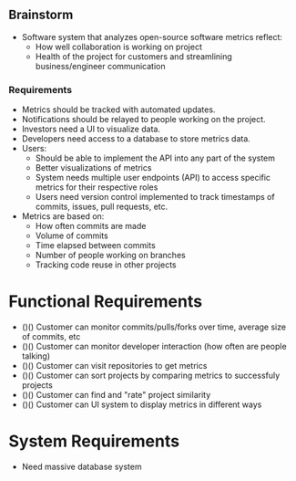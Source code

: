 ## Brainstorm
- Software system that analyzes open-source software metrics reflect:
    - How well collaboration is working on project
    - Health of the project for customers and streamlining business/engineer communication

### Requirements
- Metrics should be tracked with automated updates.
- Notifications should be relayed to people working on the project.
- Investors need a UI to visualize data.
- Developers need access to a database to store metrics data.
- Users:
    - Should be able to implement the API into any part of the system
    - Better visualizations of metrics
    - System needs multiple user endpoints (API) to access specific metrics for their respective roles
    - Users need version control implemented to track timestamps of commits, issues, pull requests, etc.
- Metrics are based on:
    - How often commits are made
    - Volume of commits
    - Time elapsed between commits
    - Number of people working on branches
    - Tracking code reuse in other projects
    
# Functional Requirements
- ()() Customer can monitor commits/pulls/forks over time, average size of commits, etc
- ()() Customer can monitor developer interaction (how often are people talking)
- ()() Customer can visit repositories to get metrics
- ()() Customer can sort projects by comparing metrics to successfuly projects
- ()() Customer can find and "rate" project similarity
- ()() Customer can UI system to display metrics in different ways

# System Requirements
- Need massive database system
